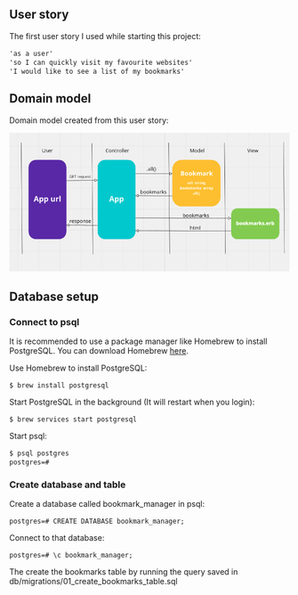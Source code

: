 ## User story
The first user story I used while starting this project:

```
'as a user'
'so I can quickly visit my favourite websites'
'I would like to see a list of my bookmarks'
```

## Domain model

Domain model created from this user story:

![domain model](https://github.com/YoFirmy/bookmark_manager/blob/main/images/bookmark_manager_domain_model.png?raw=true)

## Database setup

### Connect to psql
It is recommended to use a package manager like Homebrew to install PostgreSQL. You can download Homebrew [here](https://brew.sh/).

Use Homebrew to install PostgreSQL:
```
$ brew install postgresql
```
Start PostgreSQL in the background (It will restart when you login):
```
$ brew services start postgresql
```
Start psql:
```
$ psql postgres
postgres=#
```

### Create database and table

Create a database called bookmark_manager in psql:
```
postgres=# CREATE DATABASE bookmark_manager;
```
Connect to that database:
```
postgres=# \c bookmark_manager;
```
The create the bookmarks table by running the query saved in db/migrations/01_create_bookmarks_table.sql
